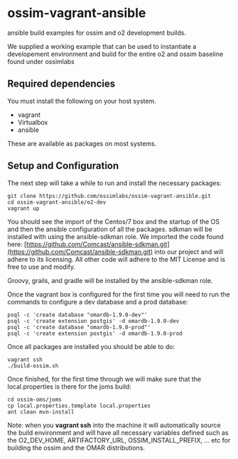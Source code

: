 # ossim-vagrant-ansible
ansible build examples for ossim and o2 development builds.

We supplied a working example that can be used to instantiate a developement environment and build for the entire o2 and ossim baseline found under ossimlabs

## Required dependencies

You must install the following on your host system.
 
 * vagrant
 * Virtualbox
 * ansible

These are available as packages on most systems.  

## Setup and Configuration

The next step will take a while to run and install the necessary packages:

```
git clone https://github.com/ossimlabs/ossim-vagrant-ansible.git
cd ossim-vagrant-ansible/o2-dev
vagrant up
```

You should see the import of the Centos/7 box and the startup of the OS and then the ansible configuration of all the packages.  sdkman will be installed with using the ansible-sdkman role.  We imported the code found here: [https://github.com/Comcast/ansible-sdkman.git](https://github.com/Comcast/ansible-sdkman.git) into our project and will adhere to its licensing.  All other code will adhere to the MIT License and is free to use and modify.

Groovy, grails, and gradle will be installed by the ansible-sdkman role.

Once the vagrant box is configured for the first time you will need to run the commands to configure a dev database and a prod database:

```
psql -c 'create database "omardb-1.9.0-dev"'
psql -c 'create extension postgis' -d omardb-1.9.0-dev
psql -c 'create database "omardb-1.9.0-prod"'
psql -c 'create extension postgis' -d omardb-1.9.0-prod
```

Once all packages are installed you should be able to do:

```
vagrant ssh
./build-ossim.sh
```
Once finished, for the first time through we will make sure that the local.properties is there for the joms build:

```
cd ossim-oms/joms
cp local.properties.template local.properties 
ant clean mvn-install
```


Note:  when you **vagrant ssh** into the machine it will automatically source the build environment and will have all necessary variables defined such as the O2_DEV_HOME, ARTIFACTORY_URL, OSSIM_INSTALL_PREFIX, ... etc for building the ossim and the OMAR distributions. 

